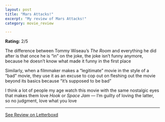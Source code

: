 ```yaml
---
layout: post
title: "Mars Attacks!"
excerpt: "My review of Mars Attacks!"
category: movie_review

---
```


**Rating:** 2/5

The difference between Tommy Wiseau’s <i>The Room</i> and everything he did after is that once he is “in” on the joke, the joke isn’t funny anymore, because he doesn’t know what made it funny in the first place

Similarly, when a filmmaker makes a “legitimate” movie in the style of a “bad” movie, they use it as an excuse to cop out on fleshing out the movie beyond its basics because “it’s supposed to be bad”

I think a lot of people my age watch this movie with the same nostalgic eyes that makes them love <i>Hook</i> or <i>Space Jam</i> — I’m guilty of loving the latter, so no judgment, love what you love

<hr>

[See Review on Letterboxd](https://boxd.it/41UdCP)
